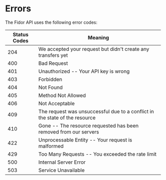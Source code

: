 # Errors

The Fidor API uses the following error codes:


Status Codes | Meaning
---------- | -------
204 | We accepted your request but didn't create any transfers yet
400 | Bad Request
401 | Unauthorized -- Your API key is wrong
403 | Forbidden
404 | Not Found
405 | Method Not Allowed
406 | Not Acceptable
409 | The request was unsuccessful due to a conflict in the state of the resource
410 | Gone -- The resource requested has been removed from our servers
422 | Unprocessable Entity -- Your request is malformed
429 | Too Many Requests -- You exceeded the rate limit
500 | Internal Server Error
503 | Service Unavailable